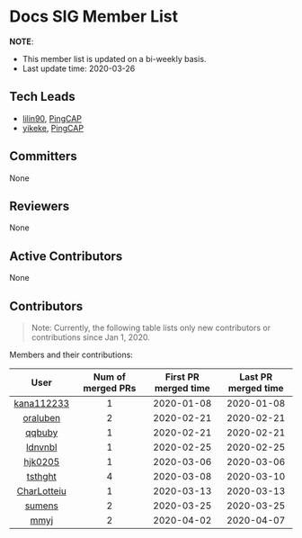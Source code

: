 # Docs SIG Member List

**NOTE**:

* This member list is updated on a bi-weekly basis.
* Last update time: 2020-03-26

## Tech Leads

* [lilin90](https://github.com/lilin90), [PingCAP](https://pingcap.com/en/)
* [yikeke](http://github.com/yikeke), [PingCAP](https://pingcap.com/en/)

## Committers

None

## Reviewers

None

## Active Contributors

None

## Contributors

> Note: Currently, the following table lists only new contributors or contributions since Jan 1, 2020.

Members and their contributions:

| User | Num of merged PRs | First PR merged time | Last PR merged time |
|:----:|:--------------:|:--------------:|:--------------:|
| [kana112233](https://github.com/kana112233) | 1 | 2020-01-08 | 2020-01-08 |
| [oraluben](https://github.com/oraluben) | 2 | 2020-02-21 | 2020-02-21 |
| [qqbuby](https://github.com/qqbuby) | 1 |  2020-02-21 | 2020-02-21 |
| [ldnvnbl](https://github.com/ldnvnbl) | 1 | 2020-02-25 | 2020-02-25 |
| [hjk0205](https://github.com/hjk0205) | 1 | 2020-03-06 | 2020-03-06 |
| [tsthght](https://github.com/tsthght) | 4 | 2020-03-08 | 2020-03-10 |
| [CharLotteiu](https://github.com/CharLotteiu) | 1 | 2020-03-13 | 2020-03-13 |
| [sumens](https://github.com/sumens) | 2 | 2020-03-25 | 2020-03-25 |
| [mmyj](https://github.com/mmyj) | 2 | 2020-04-02 | 2020-04-07 |
